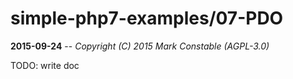 # simple-php7-examples/07-PDO

**2015-09-24** -- _Copyright (C) 2015 Mark Constable (AGPL-3.0)_

TODO: write doc
